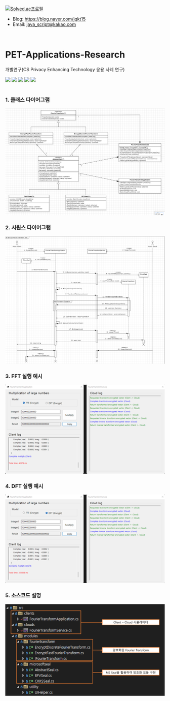 </br>

[![Solved.ac프로필](http://mazassumnida.wtf/api/v2/generate_badge?boj=97mjh1012)](https://solved.ac/97mjh1012)
* Blog: https://blog.naver.com/jqkt15
* Email: java_script@kakao.com
</br>


# PET-Applications-Research
 개별연구(CS Privacy Enhancing Technology 응용 사례 연구)

<div>
 <img src="https://img.shields.io/badge/Microsoft%20SEAL-0078D4?style=flat-square&logo=microsoft&logoColor=white"/>
 <img src="https://img.shields.io/badge/C%23-239120?style=flat-square&logo=csharp&logoColor=white"/>
 <img src="https://img.shields.io/badge/.Net-512BD4?style=flat-square&logo=dotnet&logoColor=white"/>
 <img src="https://img.shields.io/badge/.NET%20Core-512BD4?style=flat-square&logo=.net&logoColor=white"/>
 <img src="https://img.shields.io/badge/Visual Studio-5C2D91?style=flat-square&logo=visualstudio&logoColor=white"/>
</div>
</br>


### 1. 클래스 다이어그램
<img src="sample/classDiagram.png"/>
</br>


### 2. 시퀀스 다이어그램
<img src="sample/seqDiagram.png"/>
</br>


### 3. FFT 실행 예시
<img src="sample/fft.png"/>
</br>


### 4. DFT 실행 예시
<img src="sample/dft.png"/>
</br>


### 5. 소스코드 설명
<img src="sample/description.png"/>
</br>
